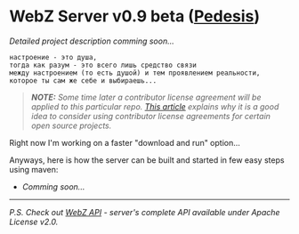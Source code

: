 # WebZ Server v0.9 beta ([Pedesis](https://www.pinterest.com/teremterem/pedesis-from-ancient-greek-a-leaping/))

*Detailed project description comming soon...*

```
настроение - это душа,  
тогда как разум - это всего лишь средство связи  
между настроением (то есть душой) и тем проявлением реальности,  
которое ты сам же себе и выбираешь...
```

> ***NOTE:*** *Some time later a contributor license agreement will be applied to this particular repo. [This article](https://julien.ponge.org/blog/in-defense-of-contributor-license-agreements/) explains why it is a good idea to consider using contributor license agreements for certain open source projects.*

Right now I'm working on a faster "download and run" option...

Anyways, here is how the server can be built and started in few easy steps using maven:
* *Comming soon...*

----

*P.S. Check out [WebZ API](https://github.com/terems-org/webz-api#webz-api-v09-beta-pedesis) - server's complete API available under Apache License v2.0.*
